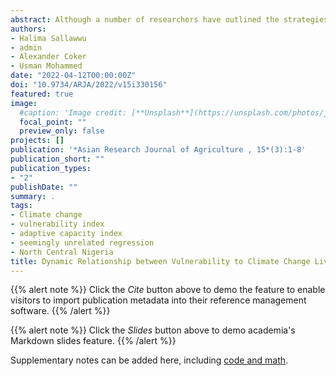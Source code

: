 ```yaml
---
abstract: Although a number of researchers have outlined the strategies farmers adopt to ensure stability of family income yet literature provides less understanding on the dynamic relationship between vulnerability to climate change, livelihood diversification, perception on climate change and income of the farmers. It is therefore the aim of this study to establish the relationship between these concepts. Study Design: Original research. Place and Duration of Study: The study was conducted in North Central Nigeria in 2019. Multi-stage sampling technique was employed in the collection of primary data for this study. In the first stage, two (2) States were randomly selected from North Central Nigeria. In the second stage, five (5) Local Government Areas (LGAs) were randomly selected from the selected States, giving a total of ten (10) LGAs. In the third stage, sampling of farm households in each community were determined proportionately using Krejcie and Morgan (1970) formula. Data were collected from 483 farm households via questionnaire administered by trained enumerators. The data were analyzed using adaptive capacity index, vulnerability index and seemingly unrelated regression. Result of the seemingly unrelated regression revealed that increase in the number of livelihood activities and income of the farmer reduces vulnerability to climate change. More so, increase in the income of the farmer increases the number of livelihood activities the farmer engaged in and also increases the perception of the farmer on climate change. Farmers should diversify their sources of livelihood so as to reduce their vulnerability and improve resilience to climate change. The level of literacy among farm households and availability of social amenities should be looked into when formulating policies and developmental issues as they reduce vulnerability to climate change. Financial institutions should help facilitate access to credit by farmers so as to stimulate the adoption of climate smart practices.
authors:
- Halima Sallawwu
- admin
- Alexander Coker
- Usman Mohammed
date: "2022-04-12T00:00:00Z"
doi: "10.9734/ARJA/2022/v15i330156"
featured: true
image:
  #caption: 'Image credit: [**Unsplash**](https://unsplash.com/photos/jdD8gXaTZsc)'
  focal_point: ""
  preview_only: false
projects: []
publication: '*Asian Research Journal of Agriculture , 15*(3):1-8'
publication_short: ""
publication_types:
- "2"
publishDate: ""
summary: .
tags:
- Climate change
- vulnerability index
- adaptive capacity index
- seemingly unrelated regression
- North Central Nigeria
title: Dynamic Relationship between Vulnerability to Climate Change Livelihood Diversification Perception on Climate Change and Income of the Farmers in North Central Nigeria
---
```

{{% alert note %}}
Click the *Cite* button above to demo the feature to enable visitors to import publication metadata into their reference management software.
{{% /alert %}}

{{% alert note %}}
Click the *Slides* button above to demo academia's Markdown slides feature.
{{% /alert %}}

Supplementary notes can be added here, including [code and math](https://sourcethemes.com/academic/docs/writing-markdown-latex/).
